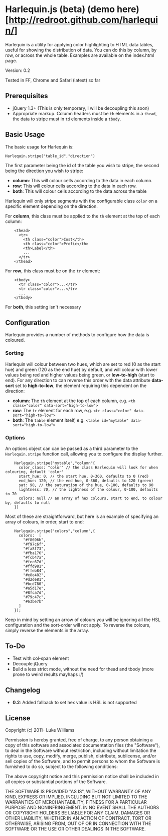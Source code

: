 # Harlequin.js (beta) (demo here)[http://redroot.github.com/harlequin/]

Harlequin is a utility for applying color highlighting to HTML data tables, useful for showing the distribution of data. You can do this by column, by row, or across the whole table. Examples are available on the index.html page.

Version: 0.2

Tested in FF, Chrome and Safari (latest) so far

## Prerequisites

* jQuery 1.3+ (This is only temporary, I will be decoupling this soon)
* Appropriate markup. Column headers must be `th` elements in a `thead`, the data to stripe must in `td` elements inside a `tbody`. 

## Basic Usage

The basic usage for Harlequin is:

    Harlequin.stripe("table_id","direction")
    
The first parameter being the id of the table you wish to stripe, the second being the direction you wish to stripe:

* __column__: This will colour cells according to the data in each column.
* __row__: This will colour cells according to the data in each row.
* __both__: This will colour cells according to the data across the table
  
Harlequin will only stripe segments with the configurable class `color` on a specific element depending on the direction.

For __column__, this class must be applied to the `th` element at the top of each column:

        <thead>
          <tr>
            <th class="color">Cost</th>
            <th class="color">Profic</th>
            <th>Label</th>
            ...
          </tr>
        </thead>
        
For __row__, this class must be on the `tr` element:

        <tbody>
          <tr class="color">...</tr>
          <tr class="color">...</tr>
          ...
        </tbody>

For __both__, this setting isn't necessary

## Configuration

Harlequin provides a number of methods to configure how the data is coloured.

### Sorting

Harlequin will colour between two hues, which are set to red (0 as the start hue) and green (120 as the end hue) by default, and will colour with lower values being red and higher values being green, or __low-to-high__ (start to end). For any direction to can reverse this order with the data attribute __data-sort__ set to __high-to-low__, the element requiring this dependent on the direction:

* __column__: The `th` element at the top of each column, e.g. `<th class="color" data-sort="high-to-low">`
* __row__: The `tr` element for each row, e.g. `<tr class="color" data-sort="high-to-low">`
* __both__: The `table` element itself, e.g. `<table id="mytable" data-sort="high-to-low">`

### Options

An options object can can be passed as a third parameter to the `Harlequin.stripe` function call, allowing you to configure the display further.

        Harlequin.stripe("mytable","column"{
          color_class: "color" // the class Harlequin will look for when colouring, default 'color'
          start_hue: 0, // the start hue, 0-360, defaults to 0 (red)
          end_hue: 120, // the end hue, 0-360, defaults to 120 (green)
          sat: 90, // the saturation of the hue, 0-100, defaults to 90
          lightness: 70, // the lightness of the colour, 0-100, defaults to 70
          colors: null // an array of hex colours, start to end, to colour by, defaults to null
        })
        
Most of these are straightforward, but here is an example of specifying an array of colours, in order, start to end:

        Harlequin.stripe("colors","column",{
          colors:  [
            "#f8696b",
            "#f97c6f",
            "#fa8f73",
            "#fba176",
            "#fcb47a",
            "#fec67d",
            "#ffd981",
            "#ffeb84",
            "#e8e482",
            "#d2de81",
            "#bcd780",
            "#a5d17e",
            "#8fca7d",
            "#79c47c",
            "#63be7b"
          ]
        });
        
Keep in mind by setting an arrow of colours you will be ignoring all the HSL configuration and the sort-order will not apply. To reverse the colours, simply reverse the elements in the array.

## To-Do

* Test with col-span element
* Decouple jQuery
* Build a less strict mode, without the need for thead and tbody (more prone to weird results mayhaps :/)

## Changelog

* __0.2__: Added fallback to set hex value is HSL is not supported

## License

Copyright (c) 2011- Luke Williams

Permission is hereby granted, free of charge, to any person obtaining a copy
of this software and associated documentation files (the "Software"), to deal
in the Software without restriction, including without limitation the rights
to use, copy, modify, merge, publish, distribute, sublicense, and/or sell
copies of the Software, and to permit persons to whom the Software is
furnished to do so, subject to the following conditions:

The above copyright notice and this permission notice shall be included in
all copies or substantial portions of the Software.

THE SOFTWARE IS PROVIDED "AS IS", WITHOUT WARRANTY OF ANY KIND, EXPRESS OR
IMPLIED, INCLUDING BUT NOT LIMITED TO THE WARRANTIES OF MERCHANTABILITY,
FITNESS FOR A PARTICULAR PURPOSE AND NONINFRINGEMENT. IN NO EVENT SHALL THE
AUTHORS OR COPYRIGHT HOLDERS BE LIABLE FOR ANY CLAIM, DAMAGES OR OTHER
LIABILITY, WHETHER IN AN ACTION OF CONTRACT, TORT OR OTHERWISE, ARISING FROM,
OUT OF OR IN CONNECTION WITH THE SOFTWARE OR THE USE OR OTHER DEALINGS IN
THE SOFTWARE.